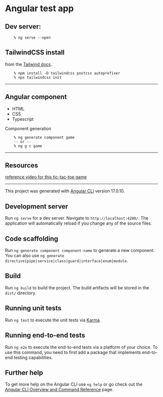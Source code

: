 # Angular test app


## **Dev server**:

```
    % ng serve --open 
```

## **TailwindCSS install**

from the [Tailwind docs](https://tailwindcss.com/docs/guides/angular).
```
    % npm install -D tailwindcss postcss autoprefixer
    % npx tailwindcss init
```
<hr>

## Angular component

* HTML 
* CSS
* Typescript

Component generation

```
    % ng generate component game
    -- or --
    % ng g c game

```

<hr>

## Resources

[reference video for this tic-tac-toe game](https://www.youtube.com/watch?app=desktop&v=DFXKBcPMQIg)

<hr>

This project was generated with [Angular CLI](https://github.com/angular/angular-cli) version 17.0.10.

## Development server

Run `ng serve` for a dev server. Navigate to `http://localhost:4200/`. The application will automatically reload if you change any of the source files.

## Code scaffolding

Run `ng generate component component-name` to generate a new component. You can also use `ng generate directive|pipe|service|class|guard|interface|enum|module`.

## Build

Run `ng build` to build the project. The build artifacts will be stored in the `dist/` directory.

## Running unit tests

Run `ng test` to execute the unit tests via [Karma](https://karma-runner.github.io).

## Running end-to-end tests

Run `ng e2e` to execute the end-to-end tests via a platform of your choice. To use this command, you need to first add a package that implements end-to-end testing capabilities.

## Further help

To get more help on the Angular CLI use `ng help` or go check out the [Angular CLI Overview and Command Reference](https://angular.io/cli) page.
